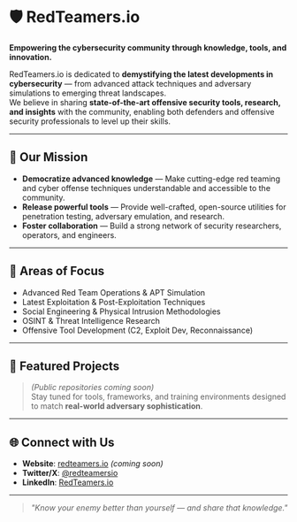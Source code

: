 # 🛡️ RedTeamers.io

**Empowering the cybersecurity community through knowledge, tools, and innovation.**

RedTeamers.io is dedicated to **demystifying the latest developments in cybersecurity** — from advanced attack techniques and adversary simulations to emerging threat landscapes.  
We believe in sharing **state-of-the-art offensive security tools, research, and insights** with the community, enabling both defenders and offensive security professionals to level up their skills.

---

## 🎯 Our Mission
- **Democratize advanced knowledge** — Make cutting-edge red teaming and cyber offense techniques understandable and accessible to the community.
- **Release powerful tools** — Provide well-crafted, open-source utilities for penetration testing, adversary emulation, and research.
- **Foster collaboration** — Build a strong network of security researchers, operators, and engineers.

---

## 🧭 Areas of Focus
- Advanced Red Team Operations & APT Simulation  
- Latest Exploitation & Post-Exploitation Techniques  
- Social Engineering & Physical Intrusion Methodologies  
- OSINT & Threat Intelligence Research  
- Offensive Tool Development (C2, Exploit Dev, Reconnaissance)  

---

## 📂 Featured Projects
> *(Public repositories coming soon)*  
Stay tuned for tools, frameworks, and training environments designed to match **real-world adversary sophistication**.

---

## 🌐 Connect with Us
- **Website**: [redteamers.io](https://redteamers.io) *(coming soon)*
- **Twitter/X**: [@redteamersio](https://twitter.com/redteamersio)
- **LinkedIn**: [RedTeamers.io](https://linkedin.com/company/redteamersio)

---

> *"Know your enemy better than yourself — and share that knowledge."*
